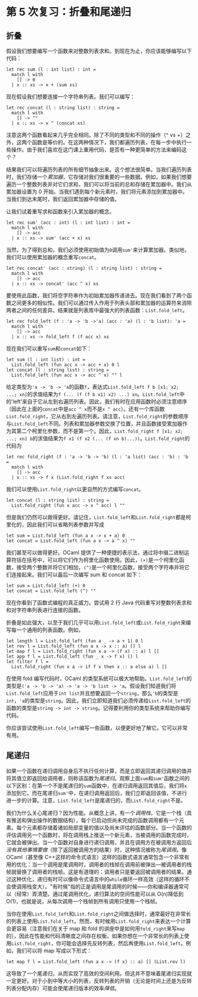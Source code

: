 # 第 5 次复习：折叠和尾递归

## 折叠

假设我们想要编写一个函数来对整数列表求和。到现在为止，你应该能够编写以下代码：

```
let rec sum (l : int list) : int =
  match l with
    [] -> 0
  | x :: xs -> x + (sum xs)

```

现在假设我们想要连接一个字符串列表。我们可以编写：

```
let rec concat (l : string list) : string =
  match l with
    [] -> ""
  | x :: xs -> x ^ (concat xs)

```

注意这两个函数看起来几乎完全相同。除了不同的类型和不同的操作（^ vs +）之外，这两个函数是等价的。在这两种情况下，我们都遍历列表，在每一步中执行一些操作。由于我们喜欢在这门课上重用代码，是否有一种更简单的方法来编码这个？

结果我们可以将遍历列表的所有细节抽象出来。这个想法很简单。当我们遍历列表时，我们存储一个*累加器*，它存储对我们很重要的一些数据。例如，如果我们想要遍历一个整数列表并对它们求和，我们可以将当前的总和存储在累加器中。我们从累加器设置为 0 开始。当我们遇到每个新元素时，我们将元素添加到累加器中。当我们到达末尾时，我们返回累加器中存储的值。

让我们试着重写求和函数来引入累加器的概念。

```
let rec sum' (acc : int) (l : int list) : int =
  match l with
    [] -> acc
  | x :: xs -> sum' (acc + x) xs

```

当然，为了得到总和，我们必须使用初始值为`0`调用`sum'`来计算累加器。类似地，我们可以使用累加器的概念重写`concat`。

```
let rec concat' (acc : string) (l : string list) : string =
  match l with
    [] -> acc
  | x :: xs -> concat' (acc ^ x) xs

```

要使用此函数，我们将空字符串作为初始累加器传递进去。现在我们看到了两个函数之间更多的相似性。我们可以通过传入作用于列表头部和累加器的运算符来消除两者之间的任何差异。结果就是列表库中最强大的列表函数：`List.fold_left`。

```
let rec fold_left (f : 'a -> 'b ->'a) (acc : 'a) (l : 'b list): 'a =
  match l with
    [] -> acc
  | x :: xs -> fold_left f (f acc x) xs

```

现在我们可以重写`sum`和`concat`如下：

```
let sum (l : int list) : int =
  List.fold_left (fun acc x -> acc + x) 0 l
let concat (l : string list) : string =
  List.fold_left (fun acc x -> acc ^ x) "" l

```

给定类型为`'a -> 'b -> 'a`的函数`f`，表达式`List.fold_left f b [x1; x2; ...; xn]`的求值结果为`f (... (f (f b x1) x2) ...) xn`。`List.fold_left`中的'left'来自于它从左到右遍历列表。因此，我们有时在应用函数时必须注意顺序（因此在上面的`concat`中是`acc ^ x`而不是`x ^ acc`）。还有一个库函数`List.fold_right`，它从右到左遍历列表。请注意，`List.fold_right`的参数顺序与`List.fold_left`不同。列表和累加器参数交换了位置，并且函数接受累加器作为其第二个柯里化参数，而不是第一个。因此，`List.fold_right f [x1; x2; ...; xn] b`的求值结果为`f x1 (f x2 (... (f xn b)...))`。`List.fold_right`的代码为

```
let rec fold_right (f : 'a -> 'b -> 'b) (l : 'a list) (acc : 'b) : 'b =
  match l with
    [] -> acc
  | x :: xs -> f x (List.fold_right f xs acc)

```

我们可以使用`List.fold_right`以更自然的方式编写`concat`。

```
let concat (l : string list) : string =
  List.fold_right (fun x acc -> x ^ acc) l ""

```

但是我们仍然可以做得更好。请记住，`List.fold_left`和`List.fold_right`都是柯里化的，因此我们可以省略列表参数并写成

```
let sum = List.fold_left (fun a x -> x + a) 0
let concat = List.fold_left (fun a x -> a ^ x) ""

```

我们甚至可以做得更好。OCaml 提供了一种便捷的表示法，通过将中缀二进制运算符括在括号中，可以将它们作为柯里化函数使用。因此，`(+)`是一个柯里化函数，接受两个整数并将它们相加，`(^)`是一个柯里化函数，接受两个字符串并将它们连接起来。我们可以最后一次编写 sum 和 concat 如下：

```
let sum = List.fold_left (+) 0
let concat = List.fold_left (^) ""

```

现在你看到了函数式编程的真正威力。尝试用 2 行 Java 代码重写对整数列表求和和对字符串列表进行连接的函数。

折叠是如此强大，以至于我们几乎可以用`List.fold_left`或`List.fold_right`来编写每一个通用的列表函数。例如，

```
let length l = List.fold_left (fun a _ -> a + 1) 0 l
let rev l = List.fold_left (fun a x -> x :: a) [] l
let map f l = List.fold_right (fun x a -> (f x) :: a) l []
let app f l = List.fold_left (fun _ x -> f x) () l
let filter f l =
  List.fold_right (fun x a -> if f x then x :: a else a) l []

```

在使用 fold 编写代码时，OCaml 的类型系统可以极大地帮助。`List.fold_left`的类型是`('a -> 'b -> 'a) -> 'a -> 'b list -> 'a`。假设我们知道我们将`List.fold_left`应用于`int list`并且想要返回一个`string`，那么`'b`的类型是`int`，`'a`的类型是`string`。因此，我们立即知道我们必须传递给`List.fold_left`的函数的类型是`string -> int -> string`。记得要利用你的类型系统来帮助你编写代码。

你应该尝试使用`List.fold_left`编写一些函数，以便更好地了解它。它可以非常有用。

## 尾递归

如果一个函数在递归调用自身后不执行任何计算，而是立即返回其递归调用的值并将其值立即返回给调用者，则称该函数为*尾递归*。观察上面`sum`和`sum'`函数之间的以下区别：在第一个不是尾递归的`sum`函数中，在递归调用返回其值后，我们将`x`添加到它。而在尾递归`sum'`中，在递归调用返回后，我们立即返回该值，不进行进一步的计算。注意，`List.fold_left`是尾递归的，而`List.fold_right`不是。

我们为什么关心尾递归？因为性能。从概念上讲，有一个*调用栈*，它是一个栈（具有推送和弹出操作的数据结构），每个已启动但尚未完成的函数调用都有一个元素。每个元素都存储着诸如局部变量的值以及尚未评估的函数部分。当一个函数的评估调用另一个函数时，将在调用栈上推送一个新元素，当被调用的函数完成时，它就会被弹出。当一个函数对自身进行递归调用，并且在调用方在被调用方返回后*没有其他事情要做*（除了返回被调用方的结果）时，这种情况被称为*尾调用*。像 OCaml（甚至像 C++这样的命令式语言）这样的函数式语言通常包含一个非常有用的优化：当一个调用是尾调用时，调用者的栈帧在调用前被弹出—被调用者的栈帧就替换了调用者的栈帧。这是有道理的：调用者只是要返回被调用者的结果。通过这种优化，递归有时可以像命令式语言中的`while`循环一样高效（这样的循环不会使调用栈变大）。"有时候"指的正是调用是尾调用的时候——你和编译器通常可以（经常）弄清楚。通过尾调用优化，递归算法的空间性能可以从 O(n)降低到 O(1)，也就是说，从每次调用一个栈帧到所有调用只使用一个栈帧。

当你在使用`List.fold_left`和`List.fold_right`之间做选择时，通常最好在非常长的列表上使用`List.fold_left`。然而，有时候用`List.fold_right`来表达一个计算会更容易（注意我们在关于 map 和 fold 的讲座中是如何用`fold_right`来写`map`的），因此在性能和代码清晰度之间存在权衡。如果你想在一个非常长的列表上使用`List.fold_right`，你可能会选择先反转列表，然后再使用`List.fold_left`。例如，我们可以将 map 写成以下形式：

```
let map f l = List.fold_left (fun a x -> (f x) :: a) [] (List.rev l)

```

这导致了一个尾递归，从而实现了高效的空间利用。但这并不意味着尾递归实现就一定更好。对于小到中等大小的列表，反转列表的开销（无论是时间上还是为反转列表分配内存）可能会使尾递归版本的效率*降低*。
